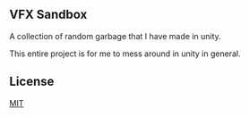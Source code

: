 VFX Sandbox
-----------
A collection of random garbage that I have made in unity.

This entire project is for me to mess around in unity in general. 

License
-------
[MIT](LICENSE.md)
